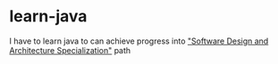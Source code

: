 # learn-java
I have to learn java to can achieve progress into ["Software Design and Architecture Specialization"](https://www.coursera.org/specializations/software-design-architecture#courses) path
